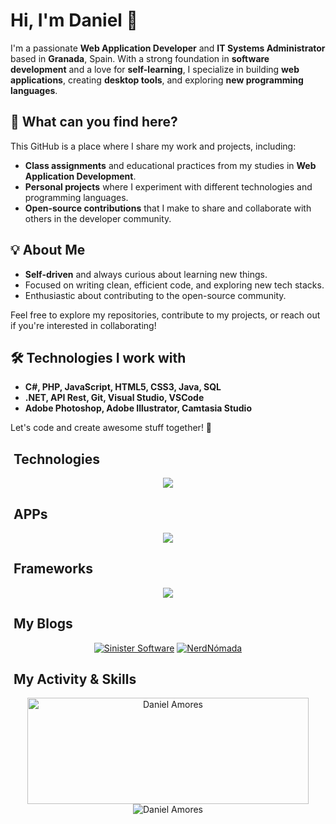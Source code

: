 # Hi, I'm Daniel 👋

I'm a passionate **Web Application Developer** and **IT Systems Administrator** based in **Granada**, Spain. With a strong foundation in **software development** and a love for **self-learning**, I specialize in building **web applications**, creating **desktop tools**, and exploring **new programming languages**.

## 🚀 What can you find here?
This GitHub is a place where I share my work and projects, including:

- **Class assignments** and educational practices from my studies in **Web Application Development**.
- **Personal projects** where I experiment with different technologies and programming languages.
- **Open-source contributions** that I make to share and collaborate with others in the developer community.

## 💡 About Me
- **Self-driven** and always curious about learning new things.
- Focused on writing clean, efficient code, and exploring new tech stacks.
- Enthusiastic about contributing to the open-source community.

Feel free to explore my repositories, contribute to my projects, or reach out if you're interested in collaborating!

## 🛠️ Technologies I work with
- **C#, PHP, JavaScript, HTML5, CSS3, Java, SQL**
- **.NET, API Rest, Git, Visual Studio, VSCode**
- **Adobe Photoshop, Adobe Illustrator, Camtasia Studio**

Let's code and create awesome stuff together! 🚀

## &nbsp;Technologies
<div align="center">
  <img src="https://skillicons.dev/icons?i=cs,php,html,css,js,java,c,powershell,mysql,sqlite">
</div>

## &nbsp;APPs
<div align="center">
  <img src="https://skillicons.dev/icons?i=visualstudio,vscode,git,github,docker,postman">
</div>

## &nbsp;Frameworks
<div align="center">
  <img src="https://skillicons.dev/icons?i=dotnet,jquery,laravel">
</div>

## &nbsp;My Blogs
<div align="center">
  <a href="https://www.sinister-software.com.es" title="Sinister Software" target="_blank"><img src="https://www.nerdnomada.es/proyectos/recursos/iconosinistersoftware.png" alt="Sinister Software"></a>
  <a href="https://www.nerdnomada.es" title="NerdNómada" target="_blank"><img src="https://www.nerdnomada.es/proyectos/recursos/icononerdnomada.png" alt="NerdNómada"></a>
</div>

## &nbsp;My Activity & Skills
<div align="center">
  <img width=450 height=170 align="center" alt="Daniel Amores" src="https://github-readme-stats.vercel.app/api?username=TheShadow500&theme=algolia&show_icons=true&bg_color=0D1117&hide_border=true&count_private=true">
  <img align="center" alt="Daniel Amores" src="https://github-readme-stats.vercel.app/api/top-langs/?username=TheShadow500&theme=algolia&layout=compact&bg_color=0D1117&hide_border=true&count_private=true">
</div>
